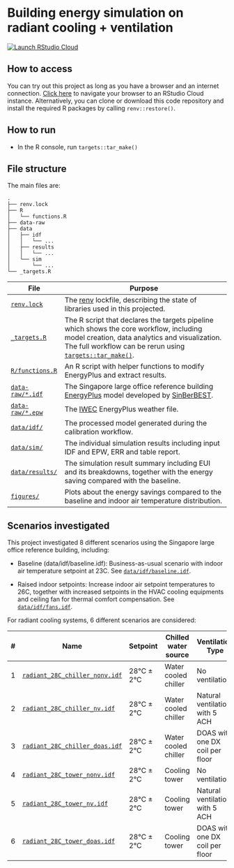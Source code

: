 # Building energy simulation on radiant cooling + ventilation

[![Launch RStudio Cloud](https://img.shields.io/badge/RStudio-Cloud-blue)](https://rstudio.cloud/project/2326226)

## How to access

You can try out this project as long as you have a browser and an
internet connection. [Click here](https://rstudio.cloud/project/2326226) to
navigate your browser to an RStudio Cloud instance. Alternatively, you can clone
or download this code repository and install the required R packages by calling
`renv::restore()`.

## How to run

* In the R console, run `targets::tar_make()`

## File structure

The main files are:

```
.
├── renv.lock
├── R
│   └── functions.R
├── data-raw
├── data
│   ├── idf
│   │   └── ...
│   ├── results
│   │   └── ...
│   └── sim
│       └── ...
└── _targets.R
```

| File                                                                                  | Purpose                                                                                                                                                                                                                                      |
| ---                                                                                   | ---                                                                                                                                                                                                                                          |
| [`renv.lock`](https://github.com/hongyuanjia/SinBerWELL/blob/main/renv.lock)          | The [renv](https://rstudio.github.io/renv/index.html) lockfile, describing the state of libraries used in this projected.                                                                                                                    |
| [`_targets.R`](https://github.com/hongyuanjia/SinBerWELL/blob/main/_targets.R)        | The R script that declares the targets pipeline which shows the core workflow, including model creation, data analytics and visualization. The full workflow can be rerun using [`targets::tar_make()`](https://docs.ropensci.org/targets/). |
| [`R/functions.R`](https://github.com/hongyuanjia/SinBerWELL/blob/main/R/functions.R)  | An R script with helper functions to modify EnergyPlus and extract results.                                                                                                                                                                  |
| [`data-raw/*.idf`](https://github.com/hongyuanjia/SinBerWELL/blob/main/data)          | The Singapore large office reference building [EnergyPlus](https://energyplus.net/) model developed by [SinBerBEST](http://doi.wiley.com/10.1002/ente.201700564).                                                                            |
| [`data-raw/*.epw`](https://github.com/hongyuanjia/SinBerWELL/blob/main/data)          | The [IWEC](https://energyplus.net/weather/sources#IWEC) EnergyPlus weather file.                                                                                                                                                             |
| [`data/idf/`](https://github.com/hongyuanjia/SinBerWELL/blob/master/data/idf)         | The processed model generated during the calibration workflow.                                                                                                                                                                               |
| [`data/sim/`](https://github.com/hongyuanjia/SinBerWELL/blob/master/data/sim)         | The individual simulation results including input IDF and EPW, ERR and table report.                                                                                                                                                         |
| [`data/results/`](https://github.com/hongyuanjia/SinBerWELL/blob/master/data/results) | The simulation result summary including EUI and its breakdowns, together with the energy saving compared with the baseline.                                                                                                                  |
| [`figures/`](https://github.com/hongyuanjia/SinBerWELL/blob/master/figures)           | Plots about the energy savings compared to the baseline and indoor air temperature distribution.                                                                                                                                             |

## Scenarios investigated

This project investigated 8 different scenarios using the Singapore large office
reference building, including:

* Baseline (data/idf/baseline.idf): Business-as-usual scenario with indoor air temperature setpoint at
  23C.
  See [`data/idf/baseline.idf`](https://github.com/hongyuanjia/SinBerWELL/blob/master/data/idf/baseline.idf).

* Raised indoor setpoints: Increase indoor air setpoint temperatures to 26C,
  together with increased setpoints in the HVAC cooling equipments and ceiling
  fan for thermal comfort compensation.
  See [`data/idf/fans.idf`](https://github.com/hongyuanjia/SinBerWELL/blob/master/data/idf/fans.idf).

For radiant cooling systems, 6 different scenarios are considered:

| # | Name                                                                                                                          | Setpoint   | Chilled water source | Ventilation Type                |
|---|-------------------------------------------------------------------------------------------------------------------------------|------------|----------------------|---------------------------------|
| 1 | [`radiant_28C_chiller_nonv.idf`](https://github.com/hongyuanjia/SinBerWELL/blob/master/data/idf/radiant_28C_chiller_nonv.idf) | 28°C ± 2°C | Water cooled chiller | No ventilation                  |
| 2 | [`radiant_28C_chiller_nv.idf`](https://github.com/hongyuanjia/SinBerWELL/blob/master/data/idf/radiant_28C_chiller_nv.idf)     | 28°C ± 2°C | Water cooled chiller | Natural ventilation with 5 ACH  |
| 3 | [`radiant_28C_chiller_doas.idf`](https://github.com/hongyuanjia/SinBerWELL/blob/master/data/idf/radiant_28C_chiller_doas.idf) | 28°C ± 2°C | Water cooled chiller | DOAS with one DX coil per floor |
| 4 | [`radiant_28C_tower_nonv.idf`](https://github.com/hongyuanjia/SinBerWELL/blob/master/data/idf/radiant_28C_tower_nonv.idf)     | 28°C ± 2°C | Cooling tower        | No ventilation                  |
| 5 | [`radiant_28C_tower_nv.idf`](https://github.com/hongyuanjia/SinBerWELL/blob/master/data/idf/radiant_28C_tower_nv.idf)         | 28°C ± 2°C | Cooling tower        | Natural ventilation with 5 ACH  |
| 6 | [`radiant_28C_tower_doas.idf`](https://github.com/hongyuanjia/SinBerWELL/blob/master/data/idf/radiant_28C_tower_doas.idf)     | 28°C ± 2°C | Cooling tower        | DOAS with one DX coil per floor |
